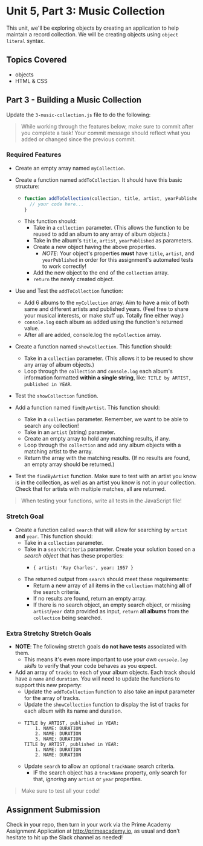 # Unit 5, Part 3: Music Collection

This unit, we'll be exploring objects by creating an application to help maintain a record collection. We will be creating objects using `object literal` syntax.

## Topics Covered

- objects
- HTML & CSS

## Part 3 - Building a Music Collection

Update the `3-music-collection.js` file to do the following:

> While working through the features below, make sure to commit after you complete a task! Your commit message should reflect what you added or changed since the previous commit.

### Required Features

- Create an empty array named `myCollection`.

- Create a function named `addToCollection`. It should have this basic structure:

  - ```js
    function addToCollection(collection, title, artist, yearPublished) {
      // your code here...
    }
    ```
  - This function should:
    - Take in a `collection` parameter. (This allows the function to be reused to add an album to any array of album objects.)
    - Take in the album's `title`, `artist`, `yearPublished` as parameters.
    - Create a new object having the above properties.
      - _NOTE_: Your object's properties **must** have `title`, `artist`, and `yearPublished` in order for this assignment's automated tests to work correctly!
    - Add the new object to the end of the `collection` array.
    - `return` the newly created object.

- Use and Test the `addToCollection` function:

  - Add 6 albums to the `myCollection` array. Aim to have a mix of both same and different artists and published years. (Feel free to share your musical interests, or make stuff up. Totally fine either way.)
  - `console.log` each album as added using the function's returned value.
  - After all are added, console.log the `myCollection` array.

- Create a function named `showCollection`. This function should:

  - Take in a `collection` parameter. (This allows it to be reused to show any array of album objects.)
  - Loop through the `collection` and `console.log` each album's information formatted **within a single string**, like: `TITLE by ARTIST, published in YEAR`.

- Test the `showCollection` function.

- Add a function named `findByArtist`. This function should:

  - Take in a `collection` parameter. Remember, we want to be able to search any collection!
  - Take in an `artist` (string) parameter.
  - Create an empty array to hold any matching results, if any.
  - Loop through the `collection` and add any album objects with a matching artist to the array.
  - Return the array with the matching results. (If no results are found, an empty array should be returned.)

- Test the `findByArtist` function. Make sure to test with an artist you know is in the collection, as well as an artist you know is not in your collection. Check that for artists with multiple matches, all are returned.

> When testing your functions, write all tests in the JavaScript file!

### Stretch Goal

- Create a function called `search` that will allow for searching by `artist` **and** `year`. This function should:
  - Take in a `collection` parameter.
  - Take in a `searchCriteria` parameter. Create your solution based on a _search object_ that has these properties:
    - ```
      { artist: 'Ray Charles', year: 1957 }
      ```
  - The returned output from `search` should meet these requirements:
    - Return a new array of all items in the `collection` matching **all** of the search criteria.
    - If no results are found, return an empty array.
    - If there is no search object, an empty search object, or missing `artist`/`year` data provided as input, `return` **all albums** from the `collection` being searched.

### Extra Stretchy Stretch Goals

- **NOTE**: The following stretch goals **do not have tests** associated with them.
  - This means it's even more important to use _your own `console.log` skills_ to verify that your code behaves as you expect.
- Add an array of `tracks` to each of your album objects. Each track should have a `name` and `duration`. You will need to update the functions to support this new property:
  - Update the `addToCollection` function to also take an input parameter for the array of tracks.
  - Update the `showCollection` function to display the list of tracks for each album with its name and duration.
  - ```
    TITLE by ARTIST, published in YEAR:
        1. NAME: DURATION
        2. NAME: DURATION
        3. NAME: DURATION
    TITLE by ARTIST, published in YEAR:
        1. NAME: DURATION
        2. NAME: DURATION
    ```
  - Update `search` to allow an optional `trackName` search criteria.
    - IF the search object has a `trackName` property, only search for that, _ignoring_ any `artist` or `year` properties.

> Make sure to test all your code!

## Assignment Submission

Check in your repo, then turn in your work via the Prime Academy Assignment Application at http://primeacademy.io, as usual and don't hesitate to hit up the Slack channel as needed!
